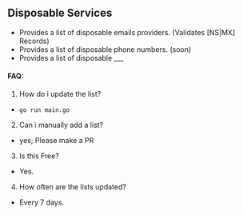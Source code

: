 ## Disposable Services

- Provides a list of disposable emails providers. (Validates [NS|MX] Records)
- Provides a list of disposable phone numbers. (soon)
- Provides a list of disposable ___

#### FAQ:
1. How do i update the list?
- `go run main.go`

2. Can i manually add a list?
- yes; Please make a PR

3. Is this Free?
- Yes.

4. How often are the lists updated?
- Every 7 days.

